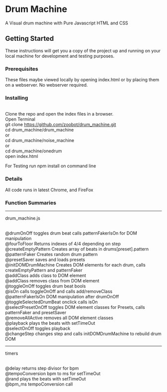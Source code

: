 # Drum Machine

A Visual drum machine with Pure Javascript HTML and CSS

## Getting Started

These instructions will get you a copy of the project up and running on your local machine for development and testing purposes.

### Prerequisites

These files maybe viewed locally by opening index.html or by placing them on a webserver. No webserver required.

### Installing
<br> Clone the repo and open the index files in a browser.
<br> Open Terminal
<br> git clone https://github.com/zoobot/drum_machine.git
<br> cd drum_machine/drum_machine
<br> or
<br> cd drum_machine/noise_machine
<br> or
<br> cd drum_machine/onedrum
<br> open index.html

For Testing run
npm install on command line

### Details

All code runs in latest Chrome, and FireFox

### Function Summaries
_____________________

drum_machine.js

<br> @drumOnOff toggles drum beat calls patternFakerIsOn for DOM manipulation
<br> @fourToFloor Returns indexes of 4/4 depending on step
<br> @createEmptyPattern Creates array of beats in drums[preset].pattern
<br> @patternFaker Creates random drum pattern
<br> @presetSaver saves and loads presets
<br> @initDOMDrumMachine Creates DOM elements for each drum, calls createEmptyPattern and patternFaker
<br> @addClass adds class to DOM element
<br> @addClass removes class from DOM element
<br> @toggleOnOff toggles drum beat bools
<br> @isOn calls toggleOnOff and calls add/removeClass
<br> @patternFakerIsOn DOM manipulation after drumOnOff
<br> @toggleSelectedDrumBeat onclick calls isOn
<br> @selectPresetOnOff toggles DOM element classes for Presets, calls patternFaker and presetSaver
<br> @removeAllActive removes all DOM element classes
<br> @playback plays the beats with setTimeOut
<br> @selectOnOff toggles playback
<br> @changeStep changes step and calls initDOMDrumMachine to rebuild drum DOM
_____________________

timers

<br> @delay returns step divisor for bpm
<br> @tempoConversion bpm to ms for setTimeOut
<br> @rand plays the beats with setTimeOut
<br> @bpm_ms tempoConversion call



